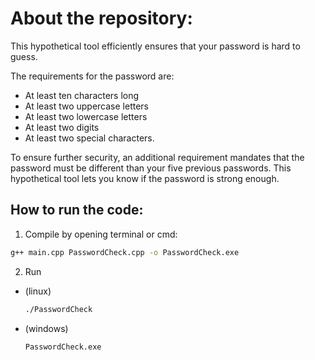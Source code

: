 
# About the repository: 
This hypothetical tool efficiently ensures that your password is hard to guess.

The requirements for the password are:
- At least ten characters long
- At least two uppercase letters
- At least two lowercase letters
- At least two digits
- At least two special characters.

To ensure further security, an additional requirement mandates that the password must be different than your five previous passwords. This hypothetical tool lets you know if the password is strong enough. 

## How to run the code:
1. Compile by opening terminal or cmd:
```bash
g++ main.cpp PasswordCheck.cpp -o PasswordCheck.exe
```
2. Run

- (linux)
  ```bash
  ./PasswordCheck
  ```
- (windows)
  ```bash
  PasswordCheck.exe
  ```
